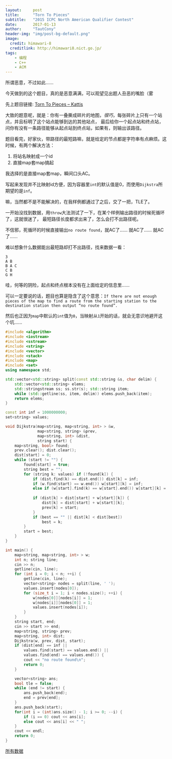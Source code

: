 ```yaml
---
layout:     post
title:      "Torn To Pieces"
subtitle:   "2015 ICPC North American Qualifier Contest"
date:       2017-01-13
author:     "TautCony"
header-img: "img/post-bg-default.png"
image:
  credit: himawari-8
  creditlink: http://himawari8.nict.go.jp/
tags:
    - 编程
    - C++
    - ACM
---
```


所谓恶意，不过如此……

<!--more-->

今天做到的这个题目，真的是恶意满满，可以观望见出题人丑恶的嘴脸（雾

先上题目链接: [Torn To Pieces – Kattis](https://open.kattis.com/problems/torn2pieces)

大致的题意呢，就是：你有一叠撕成碎片的地图，*很巧*，每张碎片上只有一个站点，并且标明了这个站点能够到达的其他站点，
最后给你一个起点站和终点站，问你有没有一条路径能够从起点站到终点站，如果有，则输出该路径。

题目看完，好家伙，带路径的最短路嘛，就是给定的节点都是字符串有点麻烦。这时候，有两个解决方法：

1. 将站名映射成一个id
2. 直接map套map搞起

我选择的是直接map套map，瞬间口头AC。

写起来发现并不比映射id方便，因为容器里`int`的默认值是0，而使用`Dijkstra`所期望的是`inf`。

嘛，当然都不是不能解决的，在我样例都通过了之后，交了一把，TLE了。

一开始没找到数据，用`throw`大法测试了一下，在某个样例输出路径的时候死循环了，这就很迷了，
最短路径长度都求出来了，怎么会打不出路径呢。

不信邪，死循环的时候直接输出`no route found`，就AC了…… 就AC了…… 就AC了……

难以想象什么数据能出最短路却打不出路径，找来数据一看：

```
3
A B
B A C
C B
G H
```

哇，何等的阴险，起点和终点根本没有在上面给定的信息里……

可以一定要说的话，题目也算是隐含了这个意思：`If there are not enough pieces of the map to find a route from the starting station to the destination station then output “no route found”.`

然后也正因为`map`中默认的`int`值为`0`，当映射从`1`开始的话，就会无意识地避开这个坑……

```cpp
#include <algorithm>
#include <iostream>
#include <sstream>
#include <string>
#include <vector>
#include <stack>
#include <map>
#include <set>
using namespace std;

std::vector<std::string> split(const std::string &s, char delim) {
    std::vector<std::string> elems;
    std::stringstream ss; ss.str(s); std::string item;
    while (std::getline(ss, item, delim)) elems.push_back(item);
    return elems;
}

const int inf = 1000000000;
set<string> values;

void Dijkstra(map<string, map<string, int> > &w,
              map<string, string> &prev,
              map<string, int> &dist,
              string start) {
    map<string, bool> found;
    prev.clear(); dist.clear();
    dist[start] = 0;
    while (start != "") {
        found[start] = true;
        string best = "";
        for (string k: values) if (!found[k]) {
            if (dist.find(k) == dist.end()) dist[k] = inf;
            if (w.find(start) == w.end()) w[start][k] = inf;
            else if (w[start].find(k) == w[start].end()) w[start][k] = inf;
                
            if (dist[k] > dist[start] + w[start][k]) {
                dist[k] = dist[start] + w[start][k];
                prev[k] = start;
            }
            if (best == "" || dist[k] < dist[best])
                best = k;
        }
        start = best;
    }
}

int main() {
    map<string, map<string, int> > w;
    int n; string line;
    cin >> n;
    getline(cin, line);
    for (int i = 0; i < n; ++i) {
        getline(cin, line);
        vector<string> nodes = split(line, ' ');
        values.insert(nodes[0]);
        for (size_t i = 1; i < nodes.size(); ++i) {
            w[nodes[0]][nodes[i]] = 1;
            w[nodes[i]][nodes[0]] = 1;
            values.insert(nodes[i]);
        }
    }
    string start, end;
    cin >> start >> end;
    map<string, string> prev;
    map<string, int> dist;
    Dijkstra(w, prev, dist, start);
    if (dist[end] == inf ||
        values.find(start) == values.end() ||
        values.find(end) == values.end()) {
        cout << "no route found\n";
        return 0;
    }

    vector<string> ans;
    bool tle = false;
    while (end != start) {
        ans.push_back(end);
        end = prev[end];
    }
    ans.push_back(start);
    for(int i = (int)ans.size() - 1; i >= 0; --i) {
        if (i == 0) cout << ans[i];
        else cout << ans[i] << " ";
    }
    cout << endl;
    return 0;
}
```

[所有数据](/attach/torn2pieces.7z)
